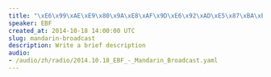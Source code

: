 ```yaml
--- 
title: "\xE6\x99\xAE\xE9\x80\x9A\xE8\xAF\x9D\xE6\x92\xAD\xE5\x87\xBA\xE7\x9A\x842014\xE5\xB9\xB410\xE6\x9C\x8818\xE6\x97\xA5"
speaker: EBF
created_at: 2014-10-18 14:00:00 UTC
slug: mandarin-broadcast
description: Write a brief description
audio: 
- /audio/zh/radio/2014.10.18_EBF_-_Mandarin_Broadcast.yaml
---
```

